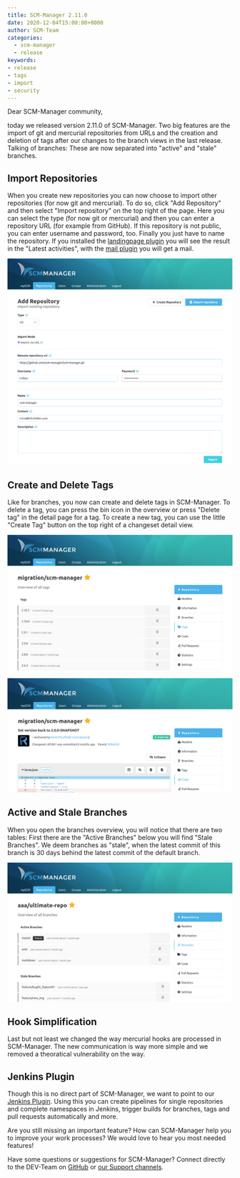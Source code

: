 ```yaml
---
title: SCM-Manager 2.11.0
date: 2020-12-04T15:00:00+0000
author: SCM-Team
categories:
  - scm-manager
  - release
keywords:
- release
- tags
- import
- security
---
```


Dear SCM-Manager community,

today we released version 2.11.0 of SCM-Manager. Two big features are the import of git and mercurial repositories from URLs and
the creation and deletion of tags after our changes to the branch views in the last release. Talking of branches: These are now
separated into "active" and "stale" branches.

## Import Repositories

When you create new repositories you can now choose to import other repositories (for now git and mercurial). To do so, click
"Add Repository" and then select "Import repository" on the top right of the page. Here you can select the type (for now git or
mercurial) and then you can enter a repository URL (for example from GitHub). If this repository is not public, you can enter
username and password, too. Finally you just have to name the repository. If you installed the
[landingpage plugin](https://www.scm-manager.org/plugins/scm-landingpage-plugin) you will see the result in the "Latest activities",
with the [mail plugin](https://www.scm-manager.org/plugins/scm-mail-plugin) you will get a mail.

![Import Repository](assets/import_repository.png)

## Create and Delete Tags

Like for branches, you now can create and delete tags in SCM-Manager. To delete a tag, you can press the bin icon in the overview
or press "Delete tag" in the detail page for a tag. To create a new tag, you can use the little "Create Tag" button on the top
right of a changeset detail view.

![Tags Overview](assets/tags_overview.png)

![Create Tags](assets/create_tags.png)

## Active and Stale Branches

When you open the branches overview, you will notice that there are two tables: First there are the "Active Branches" below you
will find "Stale Branches". We deem branches as "stale", when the latest commit of this branch is 30 days behind the latest commit
of the default branch.

![Active and Stale Branches](assets/active_stale_branches.png)

## Hook Simplification

Last but not least we changed the way mercurial hooks are processed in SCM-Manager. The new communication is way more simple and we removed a theoratical vulnerability on the way.

## Jenkins Plugin

Though this is no direct part of SCM-Manager, we want to point to our [Jenkins Plugin](https://plugins.jenkins.io/scm-manager/). Using
this you can create pipelines for single repositories and complete namespaces in Jenkins, trigger builds for branches, tags and pull requests
automatically and more.

Are you still missing an important feature? How can SCM-Manager help you to improve your work processes? We would love to hear you most needed features!

Have some questions or suggestions for SCM-Manager? Connect directly to the DEV-Team on [GitHub](https://github.com/scm-manager/scm-manager/) or [our Support channels](https://www.scm-manager.org/support/).
